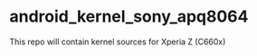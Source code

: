 android_kernel_sony_apq8064
===========================

This repo will contain kernel sources for Xperia Z (C660x)